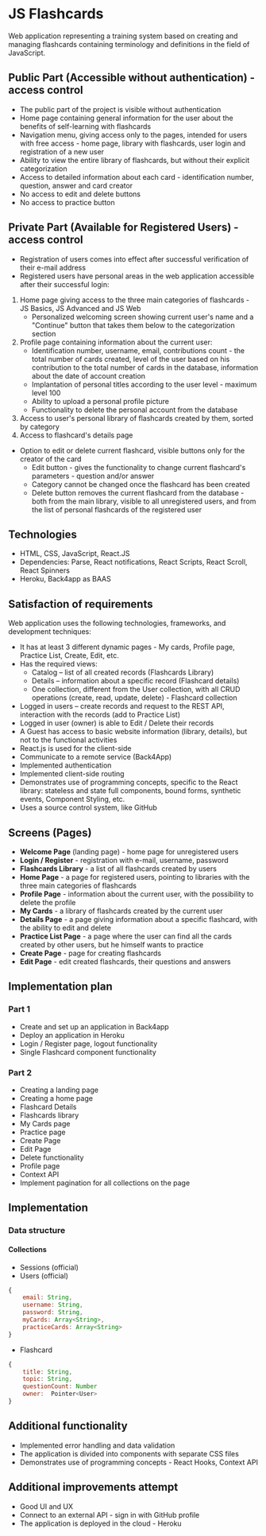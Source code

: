 # JS Flashcards
Web application representing a training system based on creating and managing flashcards containing terminology and definitions in the field of JavaScript.

## Public Part (Accessible without authentication) - access control
* The public part of the project is visible without authentication
* Home page containing general information for the user about the benefits of self-learning with flashcards
* Navigation menu, giving access only to the pages, intended for users with free access - home page, library with flashcards, user login and registration of a new user
* Ability to view the entire library of flashcards, but without their explicit categorization
* Access to detailed information about each card - identification number, question, answer and card creator
* No access to edit and delete buttons
* No access to practice button 

## Private Part (Available for Registered Users) - access control
* Registration of users comes into effect after successful verification of their e-mail address
* Registered users have personal areas in the web application accessible after their successful login:
1. Home page giving access to the three main categories of flashcards - JS Basics, JS Advanced and JS Web
    - Personalized welcoming screen showing current user's name and a "Continue" button that takes them below to the categorization section
2. Profile page containing information about the current user:
    - Identification number, username, email, contributions count - the total number of cards created, level of the user based on his contribution to the total number of cards in the database, information about the date of account creation
    - Implantation of personal titles according to the user level - maximum level 100
    - Ability to upload a personal profile picture
    - Functionality to delete the personal account from the database
3. Access to user's personal library of flashcards created by them, sorted by category
4. Access to flashcard's details page
- Option to edit or delete current flashcard, visible buttons only for the creator of the card
    - Edit button - gives the functionality to change current flashcard's parameters - question and/or answer
    - Category cannot be changed once the flashcard has been created
    - Delete button removes the current flashcard from the database - both from the main library, visible to all unregistered users, and from the list of personal flashcards of the registered user

## Technologies
* HTML, CSS, JavaScript, React.JS
* Dependencies: Parse, React notifications, React Scripts, React Scroll, React Spinners
* Heroku, Back4app as BAAS

## Satisfaction of requirements
Web application uses the following technologies, frameworks, and development techniques:
* It has at least 3 different dynamic pages - My cards, Profile page, Practice List, Create, Edit, etc.
* Has the required views:
    - Catalog – list of all created records (Flashcards Library)
    - Details – information about a specific record (Flashcard details)
    - One collection, different from the User collection, with all CRUD operations (create, read, update, delete) - Flashcard collection
* Logged in users – create records and request to the REST API, interaction with the records (add to Practice List)
* Logged in user (owner) is able to Edit / Delete their records
* A Guest has access to basic website information (library, details), but not to the functional activities
* React.js is used for the client-side
* Communicate to a remote service (Back4App)
* Implemented authentication
* Implemented client-side routing
* Demonstrates use of programming concepts, specific to the React library: stateless and state full components, bound forms, synthetic events, Component Styling, etc.
* Uses a source control system, like GitHub    

## Screens (Pages)
* **Welcome Page** (landing page) - home page for unregistered users
* **Login / Register** - registration with e-mail, username, password
* **Flashcards Library** - a list of all flashcards created by users
* **Home Page** - a page for registered users, pointing to libraries with the three main categories of flashcards
* **Profile Page** - information about the current user, with the possibility to delete the profile
* **My Cards** - a library of flashcards created by the current user
* **Details Page** - a page giving information about a specific flashcard, with the ability to edit and delete
* **Practice List Page** - a page where the user can find all the cards created by other users, but he himself wants to practice
* **Create Page** - page for creating flashcards
* **Edit Page** - edit created flashcards, their questions and answers

## Implementation plan
### Part 1
* Create and set up an application in Back4app
* Deploy an application in Heroku
* Login / Register page, logout functionality
* Single Flashcard component functionality

### Part 2
* Creating a landing page
* Creating a home page
* Flashcard Details
* Flashcards library
* My Cards page
* Practice page
* Create Page
* Edit Page
* Delete functionality
* Profile page
* Context API
* Implement pagination for all collections on the page

## Implementation
### Data structure
#### Collections
* Sessions (official)
* Users (official)
```javascript
{
    email: String,
    username: String,
    password: String,
    myCards: Array<String>,
    practiceCards: Array<String>
}
```
* Flashcard
```javascript
{
    title: String,
    topic: String,
    questionCount: Number
    owner:  Pointer<User>
}
```
## Additional functionality
* Implemented error handling and data validation
* The application is divided into components with separate CSS files
* Demonstrates use of programming concepts - React Hooks, Context API

## Additional improvements attempt
* Good UI and UX
* Connect to an external API - sign in with GitHub profile
* The application is deployed in the cloud - Heroku



